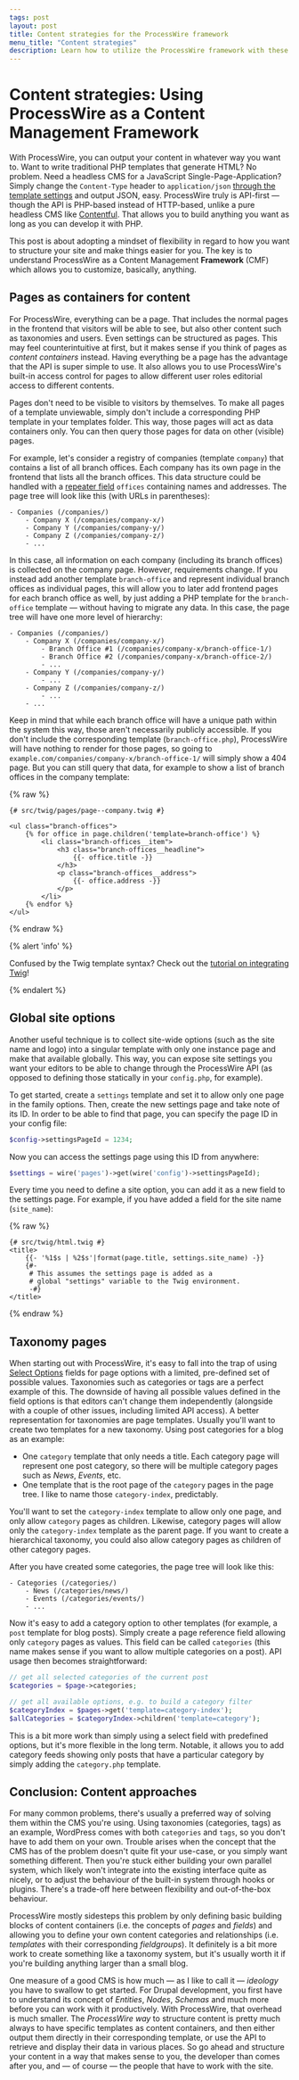 ```yaml
---
tags: post
layout: post
title: Content strategies for the ProcessWire framework
menu_title: "Content strategies"
description: Learn how to utilize the ProcessWire framework with these strategies for content structure.
---
```


# Content strategies: Using ProcessWire as a Content Management Framework

With ProcessWire, you can output your content in whatever way you want to. Want to write traditional PHP templates that generate HTML? No problem. Need a headless CMS for a JavaScript Single-Page-Application? Simply change the `Content-Type` header to `application/json` [through the template settings](https://processwire.com/docs/start/structure/templates/#other-page-settings-managed-by-templates) and output JSON, easy. ProcessWire truly is API-first — though the API is PHP-based instead of HTTP-based, unlike a pure headless CMS like [Contentful](https://www.contentful.com). That allows you to build anything you want as long as you can develop it with PHP.

This post is about adopting a mindset of flexibility in regard to how you want to structure your site and make things easier for you. The key is to understand ProcessWire as a Content Management **Framework** (CMF) which allows you to customize, basically, anything.

## Pages as containers for content

For ProcessWire, everything can be a page. That includes the normal pages in the frontend that visitors will be able to see, but also other content such as taxonomies and users. Even settings can be structured as pages. This may feel counterintuitive at first, but it makes sense if you think of pages as *content containers* instead. Having everything be a page has the advantage that the API is super simple to use. It also allows you to use ProcessWire's built-in access control for pages to allow different user roles editorial access to different contents.

Pages don't need to be visible to visitors by themselves. To make all pages of a template unviewable, simply don't include a corresponding PHP template in your templates folder. This way, those pages will act as data containers only. You can then query those pages for data on other (visible) pages.

For example, let's consider a registry of companies (template `company`) that contains a list of all branch offices. Each company has its own page in the frontend that lists all the branch offices. This data structure could be handled with a [repeater field](https://processwire.com/docs/fields/repeaters/) `offices` containing names and addresses. The page tree will look like this (with URLs in parentheses):

```text
- Companies (/companies/)
    - Company X (/companies/company-x/)
    - Company Y (/companies/company-y/)
    - Company Z (/companies/company-z/)
    - ...
```

In this case, all information on each company (including its branch offices) is collected on the company page. However, requirements change. If you instead add another template `branch-office` and represent individual branch offices as individual pages, this will allow you to later add frontend pages for each branch office as well, by just adding a PHP template for the `branch-office` template — without having to migrate any data. In this case, the page tree will have one more level of hierarchy:

```text
- Companies (/companies/)
    - Company X (/companies/company-x/)
        - Branch Office #1 (/companies/company-x/branch-office-1/)
        - Branch Office #2 (/companies/company-x/branch-office-2/)
        - ...
    - Company Y (/companies/company-y/)
        - ...
    - Company Z (/companies/company-z/)
        - ...
    - ...
```

Keep in mind that while each branch office will have a unique path within the system this way, those aren't necessarily publicly accessible. If you don't include the corresponding template (`branch-office.php`), ProcessWire will have nothing to render for those pages, so going to `example.com/companies/company-x/branch-office-1/` will simply show a 404 page. But you can still query that data, for example to show a list of branch offices in the company template:

{% raw %}
```twig
{# src/twig/pages/page--company.twig #}

<ul class="branch-offices">
    {% for office in page.children('template=branch-office') %}
        <li class="branch-offices__item">
            <h3 class="branch-offices__headline">
                {{- office.title -}}
            </h3>
            <p class="branch-offices__address">
                {{- office.address -}}
            </p>
        </li>
    {% endfor %}
</ul>
```
{% endraw %}

{% alert 'info' %}

Confused by the Twig template syntax? Check out the [tutorial on integrating Twig](/twig-processwire-setup/)!

{% endalert %}

## Global site options

Another useful technique is to collect site-wide options (such as the site name and logo) into a singular template with only one instance page and make that available globally. This way, you can expose site settings you want your editors to be able to change through the ProcessWire API (as opposed to defining those statically in your `config.php`, for example).

To get started, create a `settings` template and set it to allow only one page in the family options. Then, create the new settings page and take note of its ID. In order to be able to find that page, you can specify the page ID in your config file:

```php
$config->settingsPageId = 1234;
```

Now you can access the settings page using this ID from anywhere:

```php
$settings = wire('pages')->get(wire('config')->settingsPageId);
```

Every time you need to define a site option, you can add it as a new field to the settings page. For example, if you have added a field for the site name (`site_name`):

{% raw %}
```twig
{# src/twig/html.twig #}
<title>
    {{- '%1$s | %2$s'|format(page.title, settings.site_name) -}}
    {#-
     # This assumes the settings page is added as a
     # global "settings" variable to the Twig environment.
     -#}
</title>
```
{% endraw %}

## Taxonomy pages

When starting out with ProcessWire, it's easy to fall into the trap of using [Select Options](https://processwire.com/docs/fields/select-options-fieldtype/) fields for page options with a limited, pre-defined set of possible values. Taxonomies such as categories or tags are a perfect example of this. The downside of having all possible values defined in the field options is that editors can't change them independently (alongside with a couple of other issues, including limited API access). A better representation for taxonomies are page templates. Usually you'll want to create two templates for a new taxonomy. Using post categories for a blog as an example:

- One `category` template that only needs a title. Each category page will represent one post category, so there will be multiple category pages such as *News*, *Events*, etc.
- One template that is the root page of the `category` pages in the page tree. I like to name those `category-index`, predictably.

You'll want to set the `category-index` template to allow only one page, and only allow `category` pages as children. Likewise, category pages will allow only the `category-index` template as the parent page. If you want to create a hierarchical taxonomy, you could also allow category pages as children of other category pages.

After you have created some categories, the page tree will look like this:

```text
- Categories (/categories/)
    - News (/categories/news/)
    - Events (/categories/events/)
    - ...
```

Now it's easy to add a category option to other templates (for example, a `post` template for blog posts). Simply create a page reference field allowing only `category` pages as values. This field can be called `categories` (this name makes sense if you want to allow multiple categories on a post). API usage then becomes straightforward:

```php
// get all selected categories of the current post
$categories = $page->categories;

// get all available options, e.g. to build a category filter
$categoryIndex = $pages->get('template=category-index');
$allCategories = $categoryIndex->children('template=category');
```

This is a bit more work than simply using a select field with predefined options, but it's more flexible in the long term. Notable, it allows you to add category feeds showing only posts that have a particular category by simply adding the `category.php` template.

## Conclusion: Content approaches

For many common problems, there's usually a preferred way of solving them within the CMS you're using. Using taxonomies (categories, tags) as an example, WordPress comes with both `categories` and `tags`, so you don't have to add them on your own. Trouble arises when the concept that the CMS has of the problem doesn't quite fit your use-case, or you simply want something different. Then you're stuck either building your own parallel system, which likely won't integrate into the existing interface quite as nicely, or to adjust the behaviour of the built-in system through hooks or plugins. There's a trade-off here between flexibility and out-of-the-box behaviour.

ProcessWire mostly sidesteps this problem by only defining basic building blocks of content containers (i.e. the concepts of *pages* and *fields*) and allowing you to define your own content categories and relationships (i.e. *templates* with their corresponding *fieldgroups*). It definitely is a bit more work to create something like a taxonomy system, but it's usually worth it if you're building anything larger than a small blog.

One measure of a good CMS is how much — as I like to call it — *ideology* you have to swallow to get started. For Drupal development, you first have to understand its concept of *Entities*, *Nodes*, *Schemas* and much more before you can work with it productively. With ProcessWire, that overhead is much smaller. The *ProcessWire way* to structure content is pretty much always to have specific templates as content containers, and then either output them directly in their corresponding template, or use the API to retrieve and display their data in various places. So go ahead and structure your content in a way that makes sense to you, the developer than comes after you, and — of course — the people that have to work with the site.
